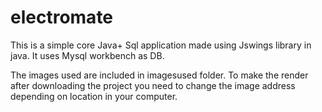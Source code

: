 # electromate

This is a simple core Java+ Sql application made using Jswings library in java.
It uses Mysql workbench as DB.

The images used are included in imagesused folder. To make the render after downloading the project you need to change the image address depending on location in your computer.
